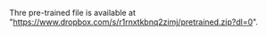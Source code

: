 
Thre pre-trained file is available at "https://www.dropbox.com/s/r1rnxtkbnq2zimj/pretrained.zip?dl=0".
